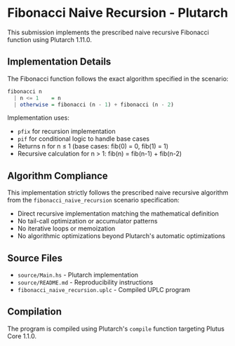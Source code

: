 # Fibonacci Naive Recursion - Plutarch

This submission implements the prescribed naive recursive Fibonacci function using Plutarch 1.11.0.

## Implementation Details

The Fibonacci function follows the exact algorithm specified in the scenario:

```haskell
fibonacci n
  | n <= 1    = n
  | otherwise = fibonacci (n - 1) + fibonacci (n - 2)
```

Implementation uses:

- `pfix` for recursion implementation
- `pif` for conditional logic to handle base cases
- Returns n for n ≤ 1 (base cases: fib(0) = 0, fib(1) = 1)
- Recursive calculation for n > 1: fib(n) = fib(n-1) + fib(n-2)

## Algorithm Compliance

This implementation strictly follows the prescribed naive recursive algorithm from the `fibonacci_naive_recursion` scenario specification:

- Direct recursive implementation matching the mathematical definition
- No tail-call optimization or accumulator patterns
- No iterative loops or memoization
- No algorithmic optimizations beyond Plutarch's automatic optimizations

## Source Files

- `source/Main.hs` - Plutarch implementation
- `source/README.md` - Reproducibility instructions
- `fibonacci_naive_recursion.uplc` - Compiled UPLC program

## Compilation

The program is compiled using Plutarch's `compile` function targeting Plutus Core 1.1.0.
